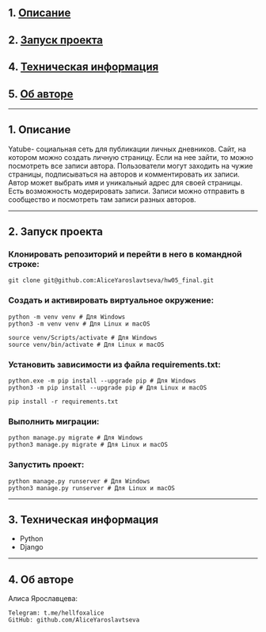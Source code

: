 ## 1. [Описание](#1)
## 2. [Запуск проекта](#2)
## 4. [Техническая информация](#3)
## 5. [Об авторе](#4)

---
## 1. Описание <a id=1></a>

Yatube- социальная сеть для публикации личных дневников. 
Сайт, на котором можно создать личную страницу. Если на нее зайти, то можно посмотреть все записи автора.
Пользователи могут заходить на чужие страницы, подписываться на авторов и комментировать их записи. 
Автор может выбрать имя и уникальный адрес для своей страницы. 
Есть возможность модерировать записи.
Записи можно отправить в сообщество и посмотреть там записи разных авторов.

---
## 2. Запуск проекта <a id=2></a>

### Клонировать репозиторий и перейти в него в командной строке:
```
git clone git@github.com:AliceYaroslavtseva/hw05_final.git
```
### Cоздать и активировать виртуальное окружение:
```
python -m venv venv # Для Windows
python3 -m venv venv # Для Linux и macOS
```
```
source venv/Scripts/activate # Для Windows
source venv/bin/activate # Для Linux и macOS
```
### Установить зависимости из файла requirements.txt:
```
python.exe -m pip install --upgrade pip # Для Windows
python3 -m pip install --upgrade pip # Для Linux и macOS
```
```
pip install -r requirements.txt
```
### Выполнить миграции:
```
python manage.py migrate # Для Windows
python3 manage.py migrate # Для Linux и macOS
```
### Запустить проект:
```
python manage.py runserver # Для Windows
python3 manage.py runserver # Для Linux и macOS
```

---
## 3. Техническая информация <a id=3></a>

  - Python
  - Django

---
## 4. Об авторе <a id=4></a>

Алиса Ярославцева:
```
Telegram: t.me/hellfoxalice
GitHub: github.com/AliceYaroslavtseva
```
